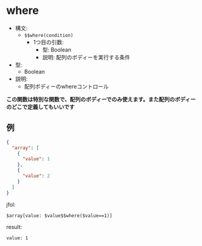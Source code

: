 # where
- 構文: 
  - `$$where(condition)`
    - 1つ目の引数:
      - 型: Boolean
      - 説明: 配列のボディーを実行する条件
- 型:
  - Boolean
- 説明:
  - 配列ボディーのwhereコントロール

**この関数は特別な関数で、配列のボディーでのみ使えます。また配列のボディーのどこで定義してもいいです**

## 例
```json
{
  "array": [
    {
      "value": 1
    },
    {
      "value": 2
    }
  ]
}
```

jfol:
```
$array[value: $value$$where($value==1)]
```

result:
```
value: 1
```